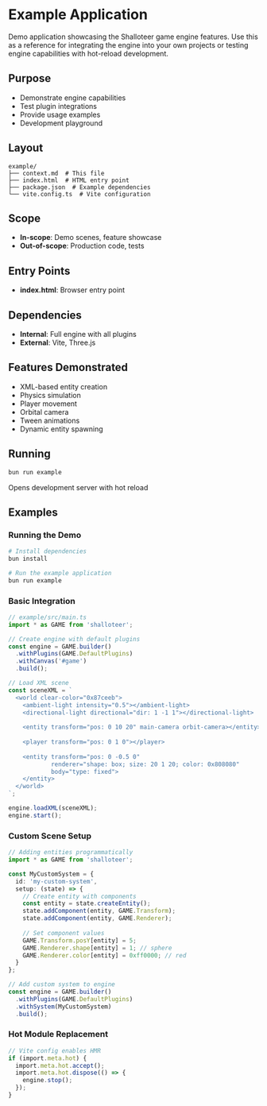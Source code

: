 # Example Application

<!-- LLM:OVERVIEW -->
Demo application showcasing the Shalloteer game engine features. Use this as a reference for integrating the engine into your own projects or testing engine capabilities with hot-reload development.
<!-- /LLM:OVERVIEW -->

## Purpose

- Demonstrate engine capabilities
- Test plugin integrations
- Provide usage examples
- Development playground

## Layout

```
example/
├── context.md  # This file
├── index.html  # HTML entry point
├── package.json  # Example dependencies
└── vite.config.ts  # Vite configuration
```

## Scope

- **In-scope**: Demo scenes, feature showcase
- **Out-of-scope**: Production code, tests

## Entry Points

- **index.html**: Browser entry point

## Dependencies

- **Internal**: Full engine with all plugins
- **External**: Vite, Three.js

## Features Demonstrated

- XML-based entity creation
- Physics simulation
- Player movement
- Orbital camera
- Tween animations
- Dynamic entity spawning

## Running

```bash
bun run example
```

Opens development server with hot reload

<!-- LLM:EXAMPLES -->
## Examples

### Running the Demo

```bash
# Install dependencies
bun install

# Run the example application
bun run example
```

### Basic Integration

```typescript
// example/src/main.ts
import * as GAME from 'shalloteer';

// Create engine with default plugins
const engine = GAME.builder()
  .withPlugins(GAME.DefaultPlugins)
  .withCanvas('#game')
  .build();

// Load XML scene
const sceneXML = `
  <world clear-color="0x87ceeb">
    <ambient-light intensity="0.5"></ambient-light>
    <directional-light directional="dir: 1 -1 1"></directional-light>
    
    <entity transform="pos: 0 10 20" main-camera orbit-camera></entity>
    
    <player transform="pos: 0 1 0"></player>
    
    <entity transform="pos: 0 -0.5 0" 
            renderer="shape: box; size: 20 1 20; color: 0x808080"
            body="type: fixed">
    </entity>
  </world>
`;

engine.loadXML(sceneXML);
engine.start();
```

### Custom Scene Setup

```typescript
// Adding entities programmatically
import * as GAME from 'shalloteer';

const MyCustomSystem = {
  id: 'my-custom-system',
  setup: (state) => {
    // Create entity with components
    const entity = state.createEntity();
    state.addComponent(entity, GAME.Transform);
    state.addComponent(entity, GAME.Renderer);
    
    // Set component values
    GAME.Transform.posY[entity] = 5;
    GAME.Renderer.shape[entity] = 1; // sphere
    GAME.Renderer.color[entity] = 0xff0000; // red
  }
};

// Add custom system to engine
const engine = GAME.builder()
  .withPlugins(GAME.DefaultPlugins)
  .withSystem(MyCustomSystem)
  .build();
```

### Hot Module Replacement

```typescript
// Vite config enables HMR
if (import.meta.hot) {
  import.meta.hot.accept();
  import.meta.hot.dispose(() => {
    engine.stop();
  });
}
```
<!-- /LLM:EXAMPLES -->
